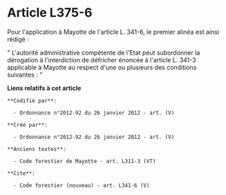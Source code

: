 # Article L375-6

Pour l'application à Mayotte de l'article L. 341-6, le premier alinéa est ainsi rédigé :

" L'autorité administrative compétente de l'Etat peut subordonner la dérogation à l'interdiction de défricher énoncée à
l'article L. 341-3 applicable à Mayotte au respect d'une ou plusieurs des conditions suivantes : "

**Liens relatifs à cet article**

	**Codifié par**:

	  - Ordonnance n°2012-92 du 26 janvier 2012 - art. (V)

	**Créé par**:

	  - Ordonnance n°2012-92 du 26 janvier 2012 - art. (V)

	**Anciens textes**:

	  - Code forestier de Mayotte - art. L311-3 (VT)

	**Cite**:

	  - Code forestier (nouveau) - art. L341-6 (V)

